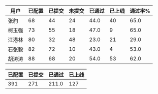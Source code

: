 | 用户 | 已配置 | 已提交 |未提交 | 已通过 | 已上线 | 通过率% |
|----|----|----|----|----|----|----|
| 张豹 | 68 | 44 | 24 | 44.0 | 40 | 65.0 |
| 柯玉强 | 73 | 55 | 18 | 47.0 | 9 | 65.0 |
| 江港林 | 80 | 32 | 48 | 23.0 | 21 | 29.0 |
| 石张毅 | 82 | 72 | 10 | 43.0 | 4 | 53.0 |
| 胡涛涛 | 88 | 68 | 20 | 54.0 | 53 | 62.0 |




| 已配置 | 已提交 | 已通过 | 已上线 |
|----|----|----|----|
| 391 | 271 | 211.0 | 127 |